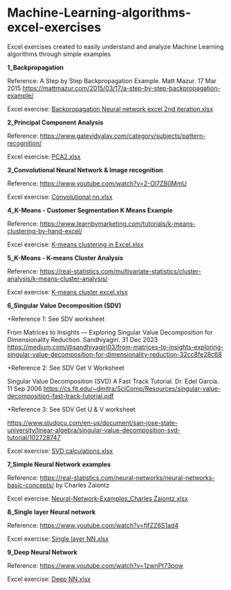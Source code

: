 # Machine-Learning-algorithms-excel-exercises
Excel exercises created to easily understand and analyze Machine Learning algorithms through simple examples



**1_Backpropagation**

Reference: 
A Step by Step Backpropagation Example. Matt Mazur. 17 Mar 2015
https://mattmazur.com/2015/03/17/a-step-by-step-backpropagation-example/

Excel exercise: 
[Backpropagation Neural network excel 2nd iteration.xlsx](https://github.com/user-attachments/files/17257053/Backpropagation.Neural.network.excel.2nd.iteration.xlsx)



**2_Principal Component Analysis**

Reference:
https://www.gatevidyalay.com/category/subjects/pattern-recognition/

Excel exercise:
[PCA2.xlsx](https://github.com/user-attachments/files/17257112/PCA2.xlsx)



**3_Convolutional Neural Network & Image recognition**

Reference:
https://www.youtube.com/watch?v=2-Ol7ZB0MmU

Excel exercise:
[Convolutional nn.xlsx](https://github.com/user-attachments/files/17257129/Convolutional.nn.xlsx)



**4_K-Means - Customer Segmentation K Means Example**

Reference:
https://www.learnbymarketing.com/tutorials/k-means-clustering-by-hand-excel/

Excel exercise:
[K-means clustering in Excel.xlsx](https://github.com/user-attachments/files/17257172/K-means.clustering.in.Excel.xlsx)



**5_K-Means - K-means Cluster Analysis**

Reference:
https://real-statistics.com/multivariate-statistics/cluster-analysis/k-means-cluster-analysis/

Excel exercise:
[K-means cluster excel.xlsx](https://github.com/user-attachments/files/17257177/K-means.cluster.excel.xlsx)




**6_Singular Value Decomposition (SDV)**

+Reference 1: See SDV worksheet

From Matrices to Insights — Exploring Singular Value Decomposition for Dimensionality Reduction. Sandhiyagiri. 31 Dec 2023
https://medium.com/@sandhiyagiri03/from-matrices-to-insights-exploring-singular-value-decomposition-for-dimensionality-reduction-32cc8fe28c68

+Reference 2: See SDV Get V Worksheet

Singular Value Decomposition (SVD) A Fast Track Tutorial. Dr. Edel Garcia. 11 Sep 2006
https://cs.fit.edu/~dmitra/SciComp/Resources/singular-value-decomposition-fast-track-tutorial.pdf

+Reference 3: See SDV Get U & V worksheet

https://www.studocu.com/en-us/document/san-jose-state-university/linear-algebra/singular-value-decomposition-svd-tutorial/102728747

Excel exercise:
[SVD calculations.xlsx](https://github.com/user-attachments/files/17261289/SVD.calculations.xlsx)



**7_Simple Neural Network examples**

Reference:
https://real-statistics.com/neural-networks/neural-networks-basic-concepts/
by Charles Zaiontz

Excel exercise:
[Neural-Network-Examples_Charles Zaiontz.xlsx](https://github.com/user-attachments/files/17408493/Neural-Network-Examples_Charles.Zaiontz.xlsx)



**8_Single layer Neural network**

Reference:
https://www.youtube.com/watch?v=fjfZZ6S1ad4

Excel exercise:
[Single layer NN.xlsx](https://github.com/user-attachments/files/17408540/Single.layer.NN.xlsx)


**9_Deep Neural Network**

Reference:
https://www.youtube.com/watch?v=1zwnPt73pow

Excel exercise:
[Deep NN.xlsx](https://github.com/user-attachments/files/17408571/Deep.NN.xlsx)
